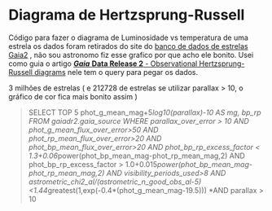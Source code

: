 # Diagrama de Hertzsprung-Russell

Código para fazer o diagrama de Luminosidade vs temperatura de uma estrela os dados foram retirados do site do [banco de dados de estrelas Gaia2](https://gea.esac.esa.int/archive/) , não sou astronomo fiz esse grafico por que acho ele bonito. Usei como guia o artigo [***Gaia*** **Data Release 2** - Observational Hertzsprung-Russell diagrams](https://www.aanda.org/articles/aa/full_html/2018/08/aa32843-18/aa32843-18.html#S3) nele tem o query para pegar os dados.

3 milhões de estrelas ( e 212728 de estrelas se utilizar parallax > 10, o gráfico de cor fica mais bonito assim )

>SELECT TOP 5 phot_g_mean_mag+5*log10(parallax)-10 AS mg, bp_rp FROM gaiadr2.gaia_source
WHERE parallax_over_error > 10
AND phot_g_mean_flux_over_error>50
AND phot_rp_mean_flux_over_error>20
AND phot_bp_mean_flux_over_error>20
AND phot_bp_rp_excess_factor < 1.3+0.06*power(phot_bp_mean_mag-phot_rp_mean_mag,2)
AND phot_bp_rp_excess_factor > 1.0+0.015*power(phot_bp_mean_mag-phot_rp_mean_mag,2)
AND visibility_periods_used>8
AND astrometric_chi2_al/(astrometric_n_good_obs_al-5)<1.44*greatest(1,exp(-0.4*(phot_g_mean_mag-19.5)))
\*AND parallax > 10 
